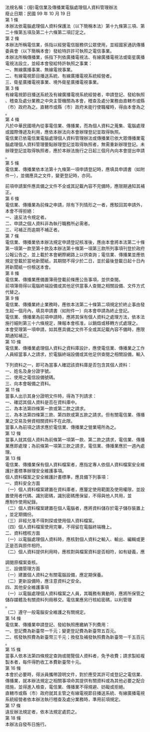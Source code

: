 法規名稱：(廢)電信業及傳播業電腦處理個人資料管理辦法  
廢止日期：民國 99 年 10 月 19 日  
第 1 條  
本辦法依電腦處理個人資料保護法（以下簡稱本法）第十九條第三項、第  
二十條第五項及第二十六條第二項訂定之。  
第 2 條  
本辦法所稱電信業，係指以經營電信服務供公眾使用，並經國家通訊傳播  
委員會（以下簡稱本會）發給特許許可執照之電信事業。  
本辦法所稱傳播業，係指下列依廣播電視法、有線廣播電視法或衛星廣播  
電視法設立，並經本會發給特許執照之事業：  
一、無線廣播事業、無線電視事業。  
二、有線電視節目播送系統、有線廣播電視系統經營者。  
三、衛星廣播電視事業、境外衛星廣播電視事業。  
第 3 條  
有線電視節目播送系統及有線廣播電視系統經營者，申請登記、發給執照  
、稽查及處分業務之中央主管機關為本會，稽查及處分業務由直轄市或縣  
（市）政府為之。直轄市或縣（市）政府未能行使職權時，得由本會為之  
。  
第 4 條  
凡於中華民國境內從事電信業、傳播業，而為個人資料之蒐集、電腦處理  
或國際傳遞及利用，應依本辦法向本會辦理登記並取得執照。  
電信業已依電信業電腦處理個人資料管理辦法或傳播業已依大眾傳播業電  
腦處理個人資料管理要點辦理登記並取得執照者，無需重新辦理登記。未  
辦理登記並取得執照者，應於本辦法施行之日起三個月內向本會提出申請  
。  
第 5 條  
電信業、傳播業依本法第十九條第一項申請登記時，應填具申請書（如附  
件一），並備應具之文件，變更登記時，亦同。  


前項申請案件應具備之文件不全或其記載內容不完備時，應限期通知其補  
正。  
第 6 條  
電信業、傳播業為前條之申請，除有下列情形之一者，應駁回其申請外，  
本會不得拒絕：  
一、違反法令規定者。  
二、申請之個人資料非為執行職務所必需者。  
三、可補正而逾期不補正者。  
第 7 條  
電信業、傳播業依本辦法規定申請登記核准後，應由本會將本法第二十條  
第一項第一款至第十款及本辦法第十條第一項第三款所列事項刊登於政府  
公報公告之，並上載於本會網際網路上以供查詢；電信業、傳播業並應依  
規定登載於當地新聞紙，其期間不得少於二日，並於最後登載日起十日內  
將新聞紙一份檢送本會。  
第 8 條  
電信業、傳播業應備置簿冊登載前條應公告事項，並供查閱。  
前項簿冊得以電腦終端設備或其他足供當事人查閱之相關設備、文件方式  
代替之。  
第 9 條  
電信業、傳播業終止業務時，應依本法第二十條第二項規定於終止事由發  
生起一個月內，填具申請書（如附件一）向本會申請為終止登記。  
電信業、傳播業為前項申請時，應將其保有個人資料之處理方法，依本法  
施行細則第三十六條規定，陳報本會核准，以銷燬或移轉方式處理之。  
本會受理第一項申請，如其應具備之文件不全或其記載內容不備時，應限  
期通知補正。  
第 10 條  
電信業、傳播業處理個人資料之資料庫設計，應使電信業、傳播業之工作  
人員經當事人之請求，於電腦終端設備或其他足供查閱之相關設備，輸入  


下列資料之一，即可為當事人確認該資料庫是否包含其個人資料：  
一、姓名及身分證字號。  
二、使用之電信設備號碼。  
三、向本會報備之資料。  
第 11 條  
當事人出示其身分證明文件時，得為下列請求：  
一、確認其個人資料是否在資料庫中。  
二、為本法第四條第一款或第二款之請求。  
三、為本法第四條第三款、第四款或第五款之請求。但有關電信業、傳播  
業之交易及勞資相關資料不在此限。  
當事人為前項之請求應於電信業、傳播業之營業場所為之。  
第 12 條  
當事人就其個人資料為前條第一項第一款、第二款之請求，電信業、傳播  
業應即處理；為前條第一項第三款之請求，電信業、傳播業應於一週內處  
理。  
第 13 條  
電信業、傳播業保有個人資料檔案者，應指定專人依個人資料檔案安全維  
護計畫標準辦理安全維護事項。  
個人資料檔案之安全維護計畫標準，應具備下列事項：  
一、資料安全方面  
（一）個人資料檔案建置在資料庫者，應釐定使用範圍及使用權限，並設  
置使用者代碼、識別密碼，識別密碼應保留，不得與他人共用，並  
應制作使用紀錄。  
（二）個人資料檔案建置在個人電腦者，應將資料儲存於電子儲存裝置上  
，並定期備份。  
（三）非經允准不得刺探或使用個人資料檔案。  
（四）個人資料檔案使用完畢，不得留在電腦終端機上。  
二、資料稽核方面  
（一）以電腦處理個人資料時，應核對個人資料之輸入、輸出、編輯或更  
正是否與原件相符。  
（二）個人資料提供利用時，應核對與檔案資料是否相符，如有疑義，應  


調閱原檔案查核。  
三、設備管理方面  
（一）建置個人資料之有關電腦設備，應定期保養。  
（二）更新設備時，應注意資料之安全。  
四、其他安全維護事項  
（一）以電腦處理個人資料檔案之人員，其職務有異動時，應將所保管之  
儲存媒體及有關資料列冊移交。電信業應另行核給密碼，以利管理  
。  
（二）遵守一般電腦安全維護之有關規定。  
第 14 條  
電信業、傳播業申請登記、發給執照應繳納下列費用：  
一、登記費為新臺幣一千元；變更登記費為新臺幣五百元。  
二、核發執照費為新臺幣三千元；換發及補發執照費為新臺幣一千五百元  
。  
第 15 條  
當事人依本法第四條規定查詢或閱覽個人資料者，免予收費；請求製給複  
製本者，每件得酌收工本費新臺幣十元。  
第 16 條  
本會於必要時，得派員攜帶證明文件，對於應受其許可或登記之電信業、  
傳播業，就本辦法規定之相關事項命其提供有關資料或為其他必要之配合  
措施，並得進入檢查，電信業、傳播業不得規避、妨礙或拒絕。  
直轄市或縣（市）政府就其主管之有線電視節目播送系統、有線廣播電視  
系統經營者依本辦法執行稽查及處分業務時，準用前項規定。  
第 17 條  
違反辦法規定者，依本法規定處罰之。  
第 18 條  
本辦法自發布日施行。  


